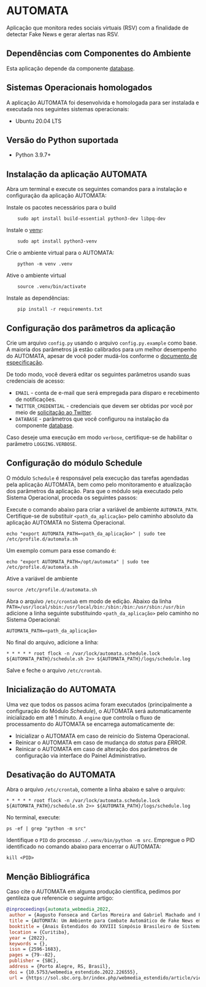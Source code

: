 # AUTOMATA
Aplicação que monitora redes sociais virtuais (RSV) com a finalidade de detectar Fake News e gerar alertas nas RSV.

## Dependências com Componentes do Ambiente
Esta aplicação depende da componente [database](https://github.com/projeto-confia/database).

## Sistemas Operacionais homologados
A aplicação AUTOMATA foi desenvolvida e homologada para ser instalada e executada nos seguintes sistemas operacionais:
* Ubuntu 20.04 LTS

## Versão do Python suportada
* Python 3.9.7+

## Instalação da aplicação AUTOMATA
Abra um terminal e execute os seguintes comandos para a instalação e configuração da aplicação AUTOMATA:

Instale os pacotes necessários para o build
```
    sudo apt install build-essential python3-dev libpq-dev
```

Instale o [venv](https://docs.python.org/3/library/venv.html):
```
    sudo apt install python3-venv
```

Crie o ambiente virtual para o AUTOMATA:
```
    python -m venv .venv
```

Ative o ambiente virtual
```
    source .venv/bin/activate
```

Instale as dependências:
```
    pip install -r requirements.txt
```

## Configuração dos parâmetros da aplicação
Crie um arquivo `config.py` usando o arquivo `config.py.example` como base. A maioria dos parâmetros já estão calibrados para um melhor desempenho do AUTOMATA, apesar de você poder mudá-los conforme o [documento de especificação](/docs/parameters.md).

De todo modo, você deverá editar os seguintes parãmetros usando suas credenciais de acesso:

* `EMAIL` - conta de e-mail que será empregada para disparo e recebimento de notificações.
* `TWITTER_CREDENTIAL` - credenciais que devem ser obtidas por você por meio de [solicitação ao Twitter](https://developer.twitter.com/en/docs/twitter-api/getting-started/getting-access-to-the-twitter-api).
* `DATABASE` - parâmetros que você configurou na instalação da componente [database](https://github.com/projeto-confia/database).

Caso deseje uma execução em modo `verbose`, certifique-se de habilitar o parâmetro `LOGGING.VERBOSE`.
## Configuração do módulo Schedule
O módulo `Schedule` é responsável pela execução das tarefas agendadas pela aplicação AUTOMATA, bem como pelo monitoramento e atualização dos parâmetros da aplicação. Para que o módulo seja executado pelo Sistema Operacional, proceda os seguintes passos:

Execute o comando abaixo para criar a variável de ambiente `AUTOMATA_PATH`. Certifique-se de substituir `<path_da_aplicação>` pelo caminho absoluto da aplicação AUTOMATA no Sistema Operacional.
```
echo "export AUTOMATA_PATH=<path_da_aplicação>" | sudo tee /etc/profile.d/automata.sh
```
Um exemplo comum para esse comando é:
```
echo "export AUTOMATA_PATH=/opt/automata" | sudo tee /etc/profile.d/automata.sh
```
Ative a variável de ambiente
```
source /etc/profile.d/automata.sh
```
Abra o arquivo `/etc/crontab` em modo de edição. Abaixo da linha `PATH=/usr/local/sbin:/usr/local/bin:/sbin:/bin:/usr/sbin:/usr/bin` adicione a linha seguinte substituindo `<path_da_aplicação>` pelo caminho no Sistema Operacional:
```
AUTOMATA_PATH=<path_da_aplicação>
```
No final do arquivo, adicione a linha:
```
* * * * * root flock -n /var/lock/automata.schedule.lock ${AUTOMATA_PATH}/schedule.sh 2>> ${AUTOMATA_PATH}/logs/schedule.log
```
Salve e feche o arquivo `/etc/crontab`.

## Inicialização do AUTOMATA
Uma vez que todos os passos acima foram executados (principalmente a configuração do Módulo _Schedule_), o AUTOMATA será automaticamente inicializado em até 1 minuto. A `engine` que controla o fluxo de processamento do AUTOMATA se encarrega automaticamente de:
* Inicializar o AUTOMATA em caso de reinício do Sistema Operacional.
* Reinicar o AUTOMATA em caso de mudança do _status_ para _ERROR_.
* Reinicar o AUTOMATA em caso de alteração dos parâmetros de configuração via interface do Painel Administrativo.


## Desativação do AUTOMATA
Abra o arquivo `/etc/crontab`, comente a linha abaixo e salve o arquivo:
```
* * * * * root flock -n /var/lock/automata.schedule.lock ${AUTOMATA_PATH}/schedule.sh 2>> ${AUTOMATA_PATH}/logs/schedule.log
```
No terminal, execute:
```
ps -ef | grep "python -m src"
```
Identifique o `PID` do processo `./.venv/bin/python -m src`. Empregue o PID identificado no comando abaixo para encerrar o AUTOMATA:
```
kill <PID>
```

## Menção Bibliográfica

Caso cite o AUTOMATA em alguma produção científica, pedimos por gentileza que referencie o seguinte artigo:

```bibtex
@inproceedings{automata_webmedia_2022,
 author = {Augusto Fonseca and Carlos Moreira and Gabriel Machado and Paulo Freire and Ronaldo Goldschmidt},
 title = {AUTOMATA: Um Ambiente para Combate Automático de Fake News em Redes Sociais Virtuais},
 booktitle = {Anais Estendidos do XXVIII Simpósio Brasileiro de Sistemas Multimídia e Web},
 location = {Curitiba},
 year = {2022},
 keywords = {},
 issn = {2596-1683},
 pages = {79--82},
 publisher = {SBC},
 address = {Porto Alegre, RS, Brasil},
 doi = {10.5753/webmedia_estendido.2022.226555},
 url = {https://sol.sbc.org.br/index.php/webmedia_estendido/article/view/21989}}

```
